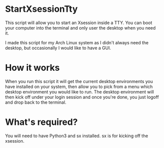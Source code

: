 # StartXsessionTty
This script will allow you to start an Xsession inside a TTY. You can boot your computer into the terminal and only user the desktop when you need it. 

I made this script for my Arch Linux system as I didn't always need the desktop, but occasionally I would like to have a GUI.

# How it works
When you run this script it will get the current desktop environments you have installed on your system, then allow you to pick from a menu which desktop environment you would like to run. The desktop environment will then kick off under your login session and once you're done, you just logoff and drop back to the terminal.

# What's required?
You will need to have Python3 and sx installed. sx is for kicking off the xsession.
